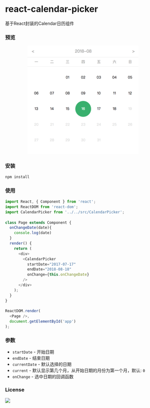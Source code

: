 # react-calendar-picker
基于React封装的Calendar日历组件


### 预览
<div align="center">
  <img width="360" src="preview/preview@2x.png" alt="react-calendar-picker" />
</div>


### 安装

```bash
npm install
```


### 使用

```javascript
import React, { Component } from 'react';
import ReactDOM from 'react-dom';
import CalendarPicker from '../../src/CalendarPicker';

class Page extends Component {
  onChangeDate(date){
    console.log(date)
  }
  render() {
    return (
      <div>
        <CalendarPicker
          startDate="2017-07-17"
          endDate="2018-08-18"
          onChange={this.onChangeDate}
        />
      </div>
    );
  }
}

ReactDOM.render(
  <Page />,
  document.getElementById('app')
);

```


### 参数

- `startDate` - 开始日期
- `endDate` - 结束日期
- `currentDate` - 默认选择的日期
- `current` - 默认显示第几个月，从开始日期的月份为第一个月，默认: `0`
- `onChange` - 选中日期的回调函数


### License

[![](https://img.shields.io/badge/license-MIT-blue.svg)](https://opensource.org/licenses/mit-license.php) 
